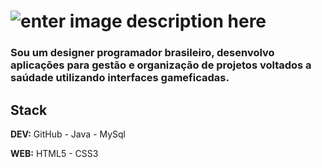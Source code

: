 # ![enter image description here](https://s1.imghub.io/m63Bk.jpg)

### Sou um designer programador brasileiro, desenvolvo aplicações para gestão e organização de projetos voltados a saúdade utilizando interfaces gameficadas.



## Stack

**DEV:** GitHub - Java - MySql

**WEB:** HTML5 - CSS3


<!--
**GuilhermyFranca/GuilhermyFranca** is a ✨ _special_ ✨ repository because its `README.md` (this file) appears on your GitHub profile.

Here are some ideas to get you started:

- 🔭 I’m currently working on ...
- 🌱 I’m currently learning ...
- 👯 I’m looking to collaborate on ...
- 🤔 I’m looking for help with ...
- 💬 Ask me about ...
- 📫 How to reach me: ...
- 😄 Pronouns: ...
- ⚡ Fun fact: ...
-->
